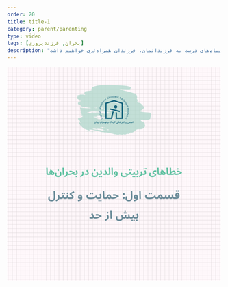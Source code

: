 ```yaml
---
order: 20
title: title-1
category: parent/parenting
type: video
tags: [بحران, فرزندپروری]
description: "با حفظ میانه‌روی و دادن پیام‌های درست به فرزندانمان، فرزندان همراه‌تری خواهیم داشت"
---
```


[![](../../static/images/parenting1-cover.png)](../../static/videos/parenting1.mp4)
